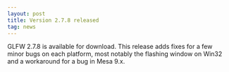 ```yaml
---
layout: post
title: Version 2.7.8 released
tag: news
---
```


GLFW 2.7.8 is available for download. 
This release adds fixes for a few minor bugs on each platform, most notably the
flashing window on Win32 and a workaround for a bug in Mesa 9.x.
